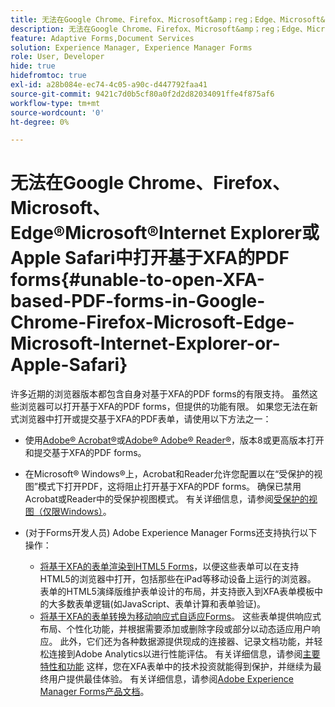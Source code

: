 ```yaml
---
title: 无法在Google Chrome、Firefox、Microsoft&amp；reg；Edge、Microsoft&amp；reg；Internet Explorer或Apple Safari中打开基于XFA的PDF forms
description: 无法在Google Chrome、Firefox、Microsoft&amp；reg；Edge、Microsoft&amp；reg；Internet Explorer或Apple Safari中打开基于XFA的PDF forms
feature: Adaptive Forms,Document Services
solution: Experience Manager, Experience Manager Forms
role: User, Developer
hide: true
hidefromtoc: true
exl-id: a28b084e-ec74-4c05-a90c-d447792faa41
source-git-commit: 9421c7d0b5cf80a0f2d2d82034091ffe4f875af6
workflow-type: tm+mt
source-wordcount: '0'
ht-degree: 0%

---
```


# 无法在Google Chrome、Firefox、Microsoft、Edge®Microsoft®Internet Explorer或Apple Safari中打开基于XFA的PDF forms{#unable-to-open-XFA-based-PDF-forms-in-Google-Chrome-Firefox-Microsoft-Edge-Microsoft-Internet-Explorer-or-Apple-Safari}

许多近期的浏览器版本都包含自身对基于XFA的PDF forms的有限支持。 虽然这些浏览器可以打开基于XFA的PDF forms，但提供的功能有限。 如果您无法在新式浏览器中打开或提交基于XFA的PDF表单，请使用以下方法之一：

* 使用[Adobe® Acrobat®](https://www.adobe.com/acrobat.html)或[Adobe® Adobe® Reader®](https://get.adobe.com/reader/)，版本8或更高版本打开和提交基于XFA的PDF forms。
* 在Microsoft® Windows®上，Acrobat和Reader允许您配置以在“受保护的视图”模式下打开PDF，这将阻止打开基于XFA的PDF forms。 确保已禁用Acrobat或Reader中的受保护视图模式。 有关详细信息，请参阅[受保护的视图（仅限Windows）](https://helpx.adobe.com/in/reader/using/protected-mode-windows.html)。
* (对于Forms开发人员) Adobe Experience Manager Forms还支持执行以下操作：

   * [将基于XFA的表单渲染到HTML5 Forms](/help/forms/using/introduction.md#key-capabilities-of-html-forms-br)，以便这些表单可以在支持HTML5的浏览器中打开，包括那些在iPad等移动设备上运行的浏览器。 表单的HTML5演绎版维护表单设计的布局，并支持嵌入到XFA表单模板中的大多数表单逻辑(如JavaScript、表单计算和表单验证)。
   * [将基于XFA的表单转换为移动响应式自适应Forms](/help/forms/using/creating-adaptive-form.md#create-an-adaptive-form-based-on-an-xfa-form-template)。 这些表单提供响应式布局、个性化功能，并根据需要添加或删除字段或部分以动态适应用户响应。 此外，它们还为各种数据源提供现成的连接器、记录文档功能，并轻松连接到Adobe Analytics以进行性能评估。 有关详细信息，请参阅[主要特性和功能](https://experienceleague.adobe.com/docs/experience-manager-cloud-service/content/forms/forms-overview/home.html?lang=en)
这样，您在XFA表单中的技术投资就能得到保护，并继续为最终用户提供最佳体验。 有关详细信息，请参阅[Adobe Experience Manager Forms产品文档](https://experienceleague.adobe.com/docs/experience-manager-cloud-service/content/forms/forms-overview/home.html)。
